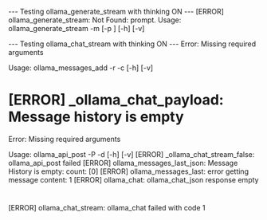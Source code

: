--- Testing ollama_generate_stream with thinking ON ---
[ERROR] ollama_generate_stream: Not Found: prompt.
Usage: ollama_generate_stream -m <model> [-p <prompt>] [-h] [-v]

--- Testing ollama_chat_stream with thinking ON ---
Error: Missing required arguments

Usage: ollama_messages_add -r <role> -c <content> [-h] [-v]
# <thinking>
# [ERROR] _ollama_chat_payload: Message history is empty
Error: Missing required arguments

Usage: ollama_api_post -P <path> -d <data> [-h] [-v]
[ERROR] _ollama_chat_stream_false: ollama_api_post failed
[ERROR] ollama_messages_last_json: Message History is empty: count: [0]
[ERROR] ollama_messages_last: error getting message content: 1
[ERROR] ollama_chat: ollama_chat_json response empty

# </thinking>

[ERROR] ollama_chat_stream: ollama_chat failed with code 1
